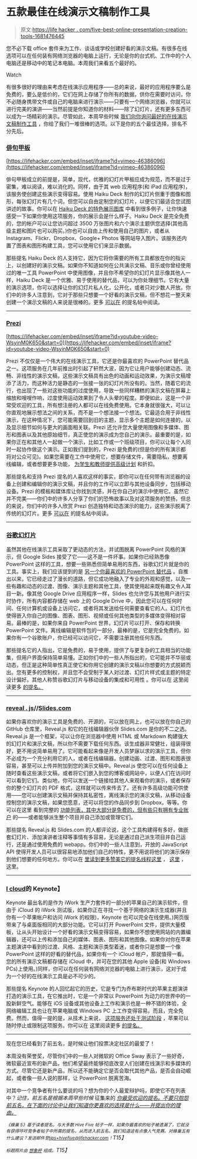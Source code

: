 # 五款最佳在线演示文稿制作工具

> 原文:[https://life hacker . com/five-best-online-presentation-creation-tools-1681476445](https://lifehacker.com/five-best-online-presentation-creation-tools-1681476445)

您不必下载 office 套件来为工作、谈话或学校创建好看的演示文稿。有很多在线选项可以在任何装有网络浏览器的电脑上运行，无论是你的台式机、工作中的个人电脑还是移动中的笔记本电脑。本周我们来看五个最好的。

Watch

有很多很好的理由来考虑在线演示应用程序——总的来说，最好的应用程序要么是免费的，要么是低价的，它们在网上存储了你所有的数据，供你在需要时访问，你不必随身携带文件或自己的电脑来进行演示——只要有一个网络浏览器，你就可以进行完美的演讲——当然前提是你知道你的材料——除了幻灯片，还有更多东西可以成为一场精彩的演示。尽管如此，本周早些时候 [我们向你询问最好的在线演示文稿制作工具](https://lifehacker.com/whats-the-best-online-presentation-creation-tool-1681000060) ，你给了我们一堆很棒的选项。以下是你的五个最佳选择，排名不分先后。

### [俳句甲板](https://www.haikudeck.com/)

 [https://lifehacker.com/embed/inset/iframe?id=vimeo-46386096](https://lifehacker.com/embed/inset/iframe?id=vimeo-46386096) 

俳句甲板成立的前提是，简单，现代，优雅的幻灯片甲板应成为规范，而不是过于密集，难以阅读，难以消化的。同样，由于其 web 应用程序(和 iPad 应用程序)，该服务使创建这些演示变得容易。使用 Haiku Deck 制作的幻灯片侧重于图像和图形，每张幻灯片有几个词，但您可以自由定制您的幻灯片，以便它们最适合您试图讲述的故事。你可以在 [Haiku Deck 的特色展示图库](https://www.haikudeck.com/gallery/featured) 中看到很多例子，让你快速感受一下如果你使用这项服务，你的展示会是什么样子。Haiku Deck 是完全免费的，您的帐户可以让您访问超过 3500 万张图片和六个演示主题供您选择(其他高级主题和图片也可以购买。)你也可以自由上传和使用自己的图片，或者从 Instagram、Flickr、Dropbox、Google+ Photos 等网站导入图片。该服务还内置了图表和图形构建工具，您可以使用它们来显示数据。

那些提名 Haiku Deck 的人支持它，因为它将你需要的所有工具都放在你的指尖上，以创建好的演示文稿。如果你不知道如何在公共演示文稿、音乐或你曾经使用过的唯一工具 PowerPoint 中使用图像，并且你不希望你的幻灯片显示像其他人一样，Haiku Deck 是一个优雅、易于使用的替代品，可以为你处理细节。它有大量的演示选项，你可以选择让你的幻灯片私人化，公开化，或者只对少数人开放。你们中的许多人注意到，它对于那些只想要一个好看的演示文稿，但不想花一整天来创建一个演示文稿的人来说是很棒的。更多 [可以在](http://lifehacker.com/vote-haiku-deck-why-a-large-part-of-my-job-involves-c-1681087748) 的提名帖中阅读。

* * *

### [Prezi](http://prezi.com/)

 [https://lifehacker.com/embed/inset/iframe?id=youtube-video-WsyinM0K650&start=0](https://lifehacker.com/embed/inset/iframe?id=youtube-video-WsyinM0K650&start=0) 

Prezi 不仅仅是一个伟大的在线演示工具，它还是你最喜欢的 PowerPoint 替代品之一。这项服务在几年前推出时引起了轩然大波，因为它让用户能够创建动态、流畅、非线性的演示文稿，这些演示文稿具有出色的动画和运动效果，为演示文稿增添了活力，而这种活力是静态的一张接一张的幻灯片所没有的。当然，随着它的流行，也出现了一些对这些功能的过度使用，导致一些同样糟糕的演示文稿在屏幕上缩放和嗖嗖作响，过度使用运动效果到了令人头晕的程度。即便如此，这是一个非常受欢迎的工具，所有想注册的人都可以在线免费使用。它本身就很强大，可以让你直观地展示想法之间的关系，而不是一个想法接一个想法。它最适合用于非线性演示，在这种情况下，您可能需要回到旧的主题，显示多个主题是如何连接的，以及显示细节如何与更大的画面相关联。Prezi 还允许您大量使用图像和多媒体、图形和图表以及其他原始细节，真正使您的演示成为您自己的演示。最重要的是，如果你正在和其他人一起做一个演示，比如工作或一个班级项目，你可以让每个人同时一起协作做这个演示。正如我们提到的，Prezi 是免费的(但是你的所有演示都将对公众可见)。如果您需要在工作中使用它，想要存储文件，需要隐私，想要离线编辑，或者想要更多功能， [为学生和教师提供高级计划](http://prezi.com/pricing/) 和折扣。

那些提名和支持 Prezi 提名的人喜欢这样的事实，即你可以在任何带有浏览器的设备上创建和编辑你的演示文稿，并且你的工作可以立即与其他设备同步，包括移动设备。Prezi 的模板和媒体库让你找到灵感，并在你自己的演示中使用它。虽然它并不完美——你们中的许多人分享了你们的恐怖故事以及对这项服务的赞扬，但总的来说，你们中的许多人欣赏 Prezi 创造独特和动态演示的能力，这些演示脱离了传统的幻灯片。更多 [可以在](http://lifehacker.com/vote-prezi-why-even-though-its-zooming-and-sweeping-1681000820) 的提名帖中阅读。

* * *

### [谷歌幻灯片](http://www.google.com/slides/about/)

虽然其他在线演示工具采取了更动态的方法，并试图脱离 PowerPoint 风格的演示，但 Google Sides 接受了它——这不是一件坏事。如果你已经熟悉像 PowerPoint 这样的工具，想要一些熟悉但简单易用的东西，谷歌幻灯片就是你的工具。事实上，我们应该提到的是 [另一个你最喜欢的 PowerPoint 替代品](https://lifehacker.com/five-best-powerpoint-alternatives-30791441) 。自推出以来，它已经走过了漫长的道路，但它成功地融入了专业的外观和感觉，以及一些有趣和动态的过渡、图像、演示主题和其他工具，使其使用起来既有趣又令人耳目一新。像其他 Google Drive 应用程序一样，Slides 也允许您与其他用户进行实时协作，所有内容都存储在 web 上的 Google Drive 中，因此您可以在任何时间、任何计算机或设备上访问它，或者将其发送给任何需要查看它的人。幻灯片也使得嵌入你自己的图像、图表、图形、视频或任何其他类型的多媒体变得相对容易。最棒的是，如果你来自 PowerPoint 世界，幻灯片可以打开、保存和转换 PowerPoint 文件。离线编辑是软件包的一部分，最棒的是，它是完全免费的。如果你有一个谷歌账户，你已经可以访问它，不需要注册其他任何东西。

那些提名它的人指出，它是免费的，易于使用，提供了与更复杂的工具相当的功能集，但用户界面保持简单易懂。正如你们中的一些人所指出的，它可能并不华丽或动态，但正是这种简单性真正使它和你用它创建的演示文稿以你想要的方式脱颖而出。您有更多的控制权，并且您不会受制于某人对过渡、幻灯片样式或主题的特定设计偏好。其他人称赞谷歌幻灯片与移动设备的集成和可用性 。你可以在 这里阅读更多 [的提名。](http://lifehacker.com/vote-google-slides-why-simplicity-where-a-majority-o-1681097132)

* * *

### [reveal . js](http://lab.hakim.se/reveal-js/#/)//[Slides.com](http://slides.com/)

如果你喜欢你的演示工具是免费的、开源的，可以放在网上，也可以放在你自己的 GitHub 仓库里，Reveal.js 和它的在线编辑器伙伴 Slides.com 是你的不二之选。Reveal.js 是一个框架，可以让你在浏览器中使用 HTML 或 Markdown 构建强大的幻灯片和演示文稿，所以你不需要下载任何东西。该生成器非常健壮，组装得很好，更不用说简单易用了。它可能看起来像是开发人员梦寐以求的演示工具，但你不必成为一个充分利用它的人，或者在线编辑器。创建动画、过渡、图形和图表很容易，甚至可以上传并附加到您的演示文稿中。Reveal.js 使您可以在任何设备上随时查看这些演示文稿，或者将它们嵌入到您的博客或网站中，以便人们在访问时可以看到它们。类似地，你可以发送一个链接给其他人来观看你的演示，或者保存你的整个幻灯片的 PDF 格式，这样就可以传来传去了。还有许多高级功能可供使用——您可以创建演示文稿并保持其私密性，离线演示您的演示文稿，从移动设备控制您的演示文稿，如果您愿意，还可以将您的作品同步到 Dropbox，等等。你可以在这里 看到完整的 [功能列表，其中大部分是免费的，但有些只有拥有专业账户](http://slides.com/features) 的——或者能够派生整个项目并自己添加或管理它们。

那些提名 Reveal.js 和 Slides.com 的人都评论说，这个工具构建得有多好，做嵌套幻灯片、添加演讲者注释等事情有多容易，无论是通过自己派生项目并自己运行，还是通过使用免费的 webapp。你们中的一些人注意到，开放的 JavaScript API 使得开发人员可以很容易地添加他们自己的特性，更不用说将他们的演示保存到他们想要的任何地方。你可以在 [里读到更多赞美它的提名线程这里](http://lifehacker.com/vote-reveal-js-why-write-your-presentation-in-markdow-1681087404) ， [这里](http://lifehacker.com/vote-reveal-js-or-slides-com-though-ive-only-used-re-1681088584) ，这里。

* * *

### [I cloud](https://www.apple.com/iwork-for-icloud/)的 Keynote】

Keynote 最出名的是作为 iWork 生产力套件的一部分的苹果自己的演示软件，但由于 iCloud 的 iWork 测试版，如果你正在寻找一个基于网络的演示生成器(并且你有一个苹果帐户和访问 iWork 的权限)，Keynote 也可以完全在线使用。)网页版带来了与桌面版相同的大部分功能。它可以打开 PowerPoint 文件，提供大量模板，让从头开始设计一个好看的演示文稿变得容易，如果你不想使用网站的内置编辑器，还可以上传和添加自己的媒体、图表、图形和其他图像。如果你对你在苹果主题演讲中看到的过渡、风格、主题和演示类型着迷，或者你只是想要一个像 PowerPoint 这样的好看的替代品，如果你有一个 iCloud 帐户，那就值得一看。您的所有演示文稿都存储在 iCloud 中，并可在您的其他 Apple 设备(和 Windows PCs)上使用。)同样，你可以在任何装有网络浏览器的电脑上进行演示，这对于成为一个好的在线演示工具是必不可少的。

那些提名 Keynote 的人回忆起它的历史，它是专门为乔布斯时代的苹果主题演讲打造的演示工具，在它推出时，它是一个非常以 PowerPoint 为动力的世界中的一股新鲜空气。能够在 iOS 设备或其他设备上工作和演示也是一种不错的体验，全网络编辑工具也让在苹果电脑或 Windows PC 上工作变得容易。而且，完全免费。然而，值得一提的是，从技术上来说， [这项服务还处于测试阶段](https://lifehacker.com/iwork-for-icloud-puts-your-apple-documents-in-the-cloud-512333292) ，苹果可以随时停止或限制这项服务。你可以在 这里阅读更多 [的提名。](http://lifehacker.com/vote-keynote-apple-why-well-you-knew-the-apple-folk-1681085141)

* * *

现在您已经看到了前五名，是时候让他们投票决定社区的最爱了！

本周没有荣誉奖，尽管你们中的一些人对微软的 Office Sway 表示了一些好奇，微软最近宣布的新产品，他们希望最终能够彻底改变人们创建在线演示和多媒体的方式。尽管它还是新产品，所以还不能确定它是否会取代其他产品，是否会自动崛起，或者像一些人说的那样，让 PowerPoint 脱离苦海。

对其中一个竞争者有什么要说的吗？想为你的个人最爱辩护吗，即使它不在列表中？*记住，前五名是根据本周早些时候* 征集来的 [*你最受欢迎的提名。不要只抱怨前五名，在下面的讨论中让我们知道你更喜欢的选择是什么——并提出你的理由。*](https://lifehacker.com/whats-the-best-online-presentation-creation-tool-1681000060)

*<small>《蜂巢 5》基于读者提名。与大多数 Hive Five 帖子一样，如果你最喜欢的帖子被遗漏了，它就没有获得呼吁竞争者帖子中所需的提名，从而进入前五名。我们知道这有点像人气竞赛。对蜂巢五有什么建议？发送邮件至</small>*[*<small>tips+hivefive@lifehacker.com</small>*](mailto:tips+hivefive@lifehacker.com)*<small>！</small>T15】*

*<small>标题照片由</small>* [*<small>想象杯</small>*](https://www.flickr.com/photos/imaginecup/4771398936) *<small>组成。</small>T15】*